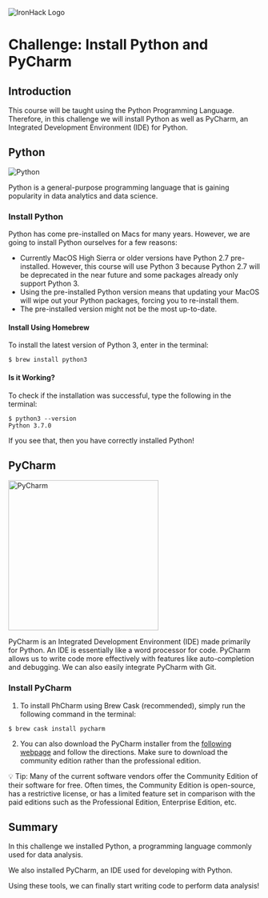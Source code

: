 ![IronHack Logo](https://s3-eu-west-1.amazonaws.com/ih-materials/uploads/upload_d5c5793015fec3be28a63c4fa3dd4d55.png)

# Challenge: Install Python and PyCharm

## Introduction

This course will be taught using the Python Programming Language. Therefore, in this challenge we will install Python as well as PyCharm, an Integrated Development Environment (IDE) for Python.

## Python

![Python](/static/images/python.png)

Python is a general-purpose programming language that is gaining popularity in data analytics and data science.

### Install Python

Python has come pre-installed on Macs for many years. However, we are going to install Python ourselves for a few reasons:

* Currently MacOS High Sierra or older versions have Python 2.7 pre-installed. However, this course will use Python 3 because Python 2.7 will be deprecated in the near future and some packages already only support Python 3.
* Using the pre-installed Python version means that updating your MacOS will wipe out your Python packages, forcing you to re-install them.
* The pre-installed version might not be the most up-to-date.

#### Install Using Homebrew

To install the latest version of Python 3, enter in the terminal:

```
$ brew install python3
```

#### Is it Working?

To check if the installation was successful, type the following in the terminal:

```
$ python3 --version
Python 3.7.0
```

If you see that, then you have correctly installed Python!


## PyCharm

<img src="/static/images/pycharm.png" alt="PyCharm" width="300px"/>

PyCharm is an Integrated Development Environment (IDE) made primarily for Python. An IDE is essentially like a word processor for code. PyCharm allows us to write code more effectively with features like auto-completion and debugging. We can also easily integrate PyCharm with Git.

### Install PyCharm

1. To install PhCharm using Brew Cask (recommended), simply run the following command in the terminal:

```
$ brew cask install pycharm
```

2. You can also download the PyCharm installer from the [following webpage](https://www.jetbrains.com/pycharm/download/#section=mac) and follow the directions. Make sure to download the community edition rather than the professional edition.

:bulb: Tip: Many of the current software vendors offer the Community Edition of their software for free. Often times, the Community Edition is open-source, has a restrictive license, or has a limited feature set in comparison with the paid editions such as the Professional Edition, Enterprise Edition, etc.

## Summary

In this challenge we installed Python, a programming language commonly used for data analysis.

We also installed PyCharm, an IDE used for developing with Python.

Using these tools, we can finally start writing code to perform data analysis!
